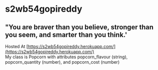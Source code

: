 # s2wb54gopireddy
## "You are braver than you believe, stronger than you seem, and smarter than you think.'
Hosted At [https://s2wb54gopireddy.herokuapp.com/](https://s2wb54gopireddy.herokuapp.com/)
<br>
My class is Popcorn with attributes popcorn_flavour (string), popcorn_quantity (number), and popcorn_cost (number)
